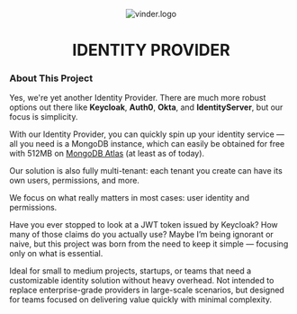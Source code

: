 <p align="center">
  <img src="https://i.imgur.com/MmamZlQ.png" alt="vinder.logo" />
</p>

<h1 align="center">IDENTITY PROVIDER</h1>

### About This Project

Yes, we're yet another Identity Provider. There are much more robust options out there like **Keycloak**, **Auth0**, **Okta**, and **IdentityServer**, but our focus is simplicity.

With our Identity Provider, you can quickly spin up your identity service — all you need is a MongoDB instance, which can easily be obtained for free with 512MB on [MongoDB Atlas](https://www.mongodb.com/cloud/atlas) (at least as of today).

Our solution is also fully multi-tenant: each tenant you create can have its own users, permissions, and more.

We focus on what really matters in most cases: user identity and permissions.

Have you ever stopped to look at a JWT token issued by Keycloak? How many of those claims do you actually use? Maybe I’m being ignorant or naive, but this project was born from the need to keep it simple — focusing only on what is essential.

Ideal for small to medium projects, startups, or teams that need a customizable identity solution without heavy overhead. Not intended to replace enterprise-grade providers in large-scale scenarios, but designed for teams focused on delivering value quickly with minimal complexity.
